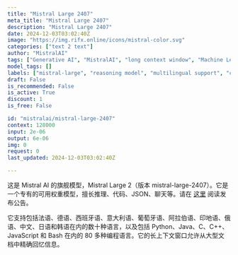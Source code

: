 ```yaml
---
title: "Mistral Large 2407"
meta_title: "Mistral Large 2407"
description: "Mistral Large 2407"
date: 2024-12-03T03:02:40Z
image: "https://img.rifx.online/icons/mistral-color.svg"
categories: ["text 2 text"]
author: "MistralAI"
tags: ["Generative AI", "MistralAI", "long context window", "Machine Learning", "Natural Language Processing", "Programming", "coding languages", "mistral-large", "Chatbots", "multilingual support", "reasoning model"]
model_tags: []
labels: ["mistral-large", "reasoning model", "multilingual support", "coding languages", "long context window"]
draft: False
is_recommended: False
is_active: True
discount: 1
is_free: False

id: "mistralai/mistral-large-2407"
context: 128000
input: 2e-06
output: 6e-06
img: 0
request: 0
last_updated: 2024-12-03T03:02:40Z

---
```


这是 Mistral AI 的旗舰模型，Mistral Large 2（版本 mistral-large-2407）。它是一个专有的可用权重模型，擅长推理、代码、JSON、聊天等。请在 [这里](https://mistral.ai/news/mistral-large-2407/) 阅读发布公告。

它支持包括法语、德语、西班牙语、意大利语、葡萄牙语、阿拉伯语、印地语、俄语、中文、日语和韩语在内的数十种语言，以及包括 Python、Java、C、C++、JavaScript 和 Bash 在内的 80 多种编程语言。它的长上下文窗口允许从大型文档中精确回忆信息。

